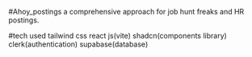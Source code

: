 #Ahoy_postings
a comprehensive approach for job hunt freaks and HR postings.


#tech used
tailwind css
react js(vite)
shadcn(components library)
clerk(authentication)
supabase(database)